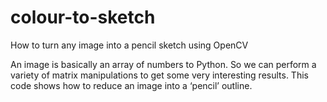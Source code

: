 # colour-to-sketch

How to turn any image into a pencil sketch using OpenCV

An image is basically an array of numbers to Python. So we can perform a variety of matrix manipulations to get some very interesting results. This code shows how to reduce an image into a ‘pencil’ outline.

